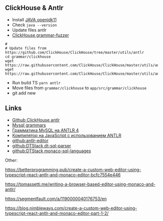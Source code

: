 ## ClickHouse & Antlr
* Install [JAVA openjdk11](https://adoptopenjdk.net/archive.html?variant=openjdk11&jvmVariant=hotspot)
* Check `java --version`
* Update files antlr
* [ClickHouse grammar-fuzzer](https://github.com/ClickHouse/ClickHouse/tree/master/utils/grammar-fuzzer)
```shell
# 
# Update files from https://github.com/ClickHouse/ClickHouse/tree/master/utils/antlr
cd grammar/clickhouse
wget https://raw.githubusercontent.com/ClickHouse/ClickHouse/master/utils/antlr/ClickHouseLexer.g4
wget https://raw.githubusercontent.com/ClickHouse/ClickHouse/master/utils/antlr/ClickHouseParser.g4
```

* Run build TS `yarn antlr`
* Move files from `grammar/clickhouse` to `app/src/grammar/clickhouse`
* git add new


## Links 
* [Github ClickHouse antlr](https://github.com/ClickHouse/ClickHouse/tree/master/utils/antlr)
* [Mysql grammars](https://github.com/mysql/mysql-workbench/tree/8.0/library/parsers/grammars)
* [Грамматика MySQL на ANTLR 4](https://habr.com/ru/company/pt/blog/339336/)
* [Компилятор на JavaScript с использованием ANTLR](https://habr.com/ru/post/351906/)
* [github:antlr-editor](https://github.com/NicoLaval/antlr-editor)
* [github:DTStack dt-sql-parser](https://github.com/DTStack/dt-sql-parser#readme)
* [github:DTStack monaco-sql-languages](https://github.com/DTStack/monaco-sql-languages)

Other: 



https://betterprogramming.pub/create-a-custom-web-editor-using-typescript-react-antlr-and-monaco-editor-bcfc7554e446

https://tomassetti.me/writing-a-browser-based-editor-using-monaco-and-antlr/

https://segmentfault.com/a/1190000040176753/en

https://blog.nimbleways.com/create-a-custom-web-editor-using-typescript-react-antlr-and-monaco-editor-part-1-2/
